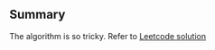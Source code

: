 ## Summary
The algorithm is so tricky. Refer to [Leetcode solution](https://leetcode.com/problems/next-permutation/solution/)